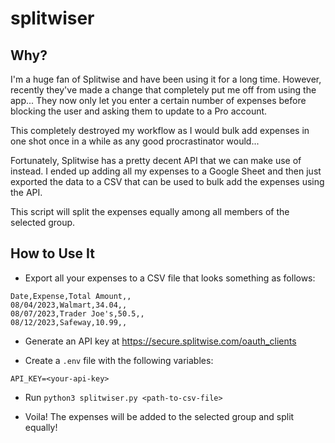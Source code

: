# splitwiser

## Why?

I'm a huge fan of Splitwise and have been using it for a long time. However, recently they've made a change that completely put me off from using the app... They now only let you enter a certain number of expenses before blocking the user and asking them to update to a Pro account.

This completely destroyed my workflow as I would bulk add expenses in one shot once in a while as any good procrastinator would...

Fortunately, Splitwise has a pretty decent API that we can make use of instead. I ended up adding all my expenses to a Google Sheet and then just exported the data to a CSV that can be used to bulk add the expenses using the API.

This script will split the expenses equally among all members of the selected group.

## How to Use It

- Export all your expenses to a CSV file that looks something as follows:
```
Date,Expense,Total Amount,,
08/04/2023,Walmart,34.04,,
08/07/2023,Trader Joe's,50.5,,
08/12/2023,Safeway,10.99,,
```

- Generate an API key at https://secure.splitwise.com/oauth_clients

- Create a `.env` file with the following variables:
```
API_KEY=<your-api-key>
```

- Run `python3 splitwiser.py <path-to-csv-file>`

- Voila! The expenses will be added to the selected group and split equally!
